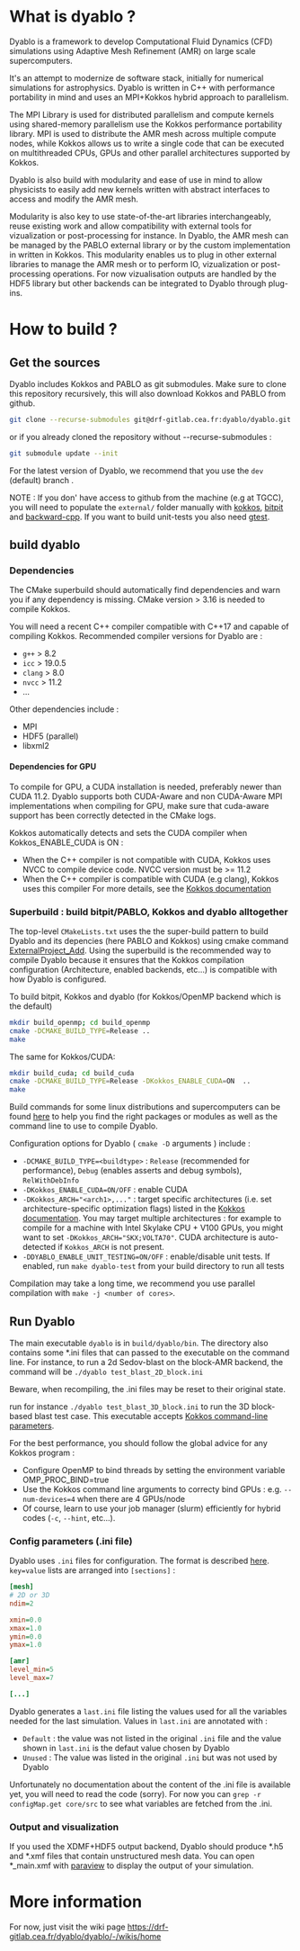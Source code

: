 # What is dyablo ?

Dyablo is a framework to develop Computational Fluid Dynamics (CFD) simulations using Adaptive Mesh Refinement (AMR) on large scale supercomputers. 

It's an attempt to modernize de software stack, initially for numerical simulations for astrophysics. Dyablo is written in C++ with performance portability in mind and uses an MPI+Kokkos hybrid approach to parallelism. 

The MPI Library is used for distributed parallelism and compute kernels using shared-memory parallelism use the Kokkos performance portability library. MPI is used to distribute the AMR mesh across multiple compute nodes, while Kokkos allows us to write a single code that can be executed on multithreaded CPUs, GPUs and other parallel architectures supported by Kokkos. 

Dyablo is also build with modularity and ease of use in mind to allow physicists to easily add new kernels written with abstract interfaces to access and modify the AMR mesh. 

Modularity is also key to use state-of-the-art libraries interchangeably, reuse existing work and allow compatibility with external tools for vizualization or post-processing for instance. In Dyablo, the AMR mesh can be managed by the PABLO external library or by the custom implementation in written in Kokkos. This modularity enables us to plug in other external libraries to manage the AMR mesh or to perform IO, vizualization or post-processing operations. For now vizualisation outputs are handled by the HDF5 library but other backends can be integrated to Dyablo through plug-ins.

# How to build ?

## Get the sources

Dyablo includes Kokkos and PABLO as git submodules. Make sure to clone this repository recursively, this will also download Kokkos and PABLO from github.

```bash
git clone --recurse-submodules git@drf-gitlab.cea.fr:dyablo/dyablo.git
```

or if you already cloned the repository without --recurse-submodules :

```bash
git submodule update --init
```

For the latest version of Dyablo, we recommend that you use the `dev` (default) branch . 

NOTE : If you don' have access to github from the machine (e.g at TGCC), you will need to populate the `external/` folder manually with [kokkos](https://github.com/kokkos/kokkos), [bitpit](https://github.com/pkestene/bitpit.git) and [backward-cpp](https://github.com/bombela/backward-cpp.git). If you want to build unit-tests you also need [gtest](https://github.com/google/googletest).
 
## build dyablo

### Dependencies

The CMake superbuild should automatically find dependencies and warn you if any dependency is missing. CMake version > 3.16 is needed to compile Kokkos.

You will need a recent C++ compiler compatible with C++17 and capable of compiling Kokkos. Recommended compiler versions for Dyablo are :
* `g++` > 8.2
* `icc` > 19.0.5
* `clang` > 8.0
* `nvcc` > 11.2
* ...

Other dependencies include :
* MPI
* HDF5 (parallel)
* libxml2

#### Dependencies for GPU

To compile for GPU, a CUDA installation is needed, preferably newer than CUDA 11.2. Dyablo supports both CUDA-Aware and non CUDA-Aware MPI implementations when compiling for GPU, make sure that cuda-aware support has been correctly detected in the CMake logs.

Kokkos automatically detects and sets the CUDA compiler when Kokkos_ENABLE_CUDA is ON :
* When the C++ compiler is not compatible with CUDA, Kokkos uses NVCC to compile device code. NVCC version must be >= 11.2
* When the C++ compiler is compatible with CUDA (e.g clang), Kokkos uses this compiler
For more details, see the [Kokkos documentation](https://github.com/kokkos/kokkos/wiki/Compiling)

### Superbuild : build bitpit/PABLO, Kokkos and dyablo alltogether

The top-level `CMakeLists.txt` uses the the super-build pattern to build Dyablo and its depencies (here PABLO and Kokkos) using cmake command [ExternalProject_Add](https://cmake.org/cmake/help/latest/module/ExternalProject.html). Using the superbuild is the recommended way to compile Dyablo because it ensures that the Kokkos compilation configuration (Architecture, enabled backends, etc...) is compatible with how Dyablo is configured.

To build bitpit, Kokkos and dyablo (for Kokkos/OpenMP backend which is the default)

```bash
mkdir build_openmp; cd build_openmp
cmake -DCMAKE_BUILD_TYPE=Release ..
make
```

The same for Kokkos/CUDA:
```bash
mkdir build_cuda; cd build_cuda
cmake -DCMAKE_BUILD_TYPE=Release -DKokkos_ENABLE_CUDA=ON  ..
make
```

Build commands for some linux distributions and supercomputers can be found [here](https://drf-gitlab.cea.fr/dyablo/dyablo/-/wikis/Build%20and%20Run/Build%20commands%20on%20specific%20systems) to help you find the right packages or modules as well as the command line to use to compile Dyablo.

Configuration options for Dyablo ( `cmake -D` arguments ) include :
- `-DCMAKE_BUILD_TYPE=<buildtype>` : `Release` (recommended for performance), `Debug` (enables asserts and debug symbols), `RelWithDebInfo`
- `-DKokkos_ENABLE_CUDA=ON/OFF` : enable CUDA
- `-DKokkos_ARCH="<arch1>,..."` : target specific architectures (i.e. set architecture-specific optimization flags) listed in the [Kokkos documentation](https://github.com/kokkos/kokkos/wiki/Compiling#table-43-architecture-variables). You may target multiple architectures : for example to compile for a machine with Intel Skylake CPU + V100 GPUs, you might want to set `-DKokkos_ARCH="SKX;VOLTA70"`. CUDA architecture is auto-detected if `Kokkos_ARCH` is not present.
- `-DDYABLO_ENABLE_UNIT_TESTING=ON/OFF` : enable/disable unit tests. If enabled, run `make dyablo-test` from your build directory to run all tests

Compilation may take a long time, we recommend you use parallel compilation with `make -j <number of cores>`.

## Run Dyablo

The main executable `dyablo` is in `build/dyablo/bin`. The directory also contains some *.ini files that can passed to the executable on the command line. For instance, to run a 2d Sedov-blast on the block-AMR backend, the command will be `./dyablo test_blast_2D_block.ini`

Beware, when recompiling, the .ini files may be reset to their original state.

run for instance `./dyablo test_blast_3D_block.ini` to run the 3D block-based blast test case. This executable accepts [Kokkos command-line parameters](https://github.com/kokkos/kokkos/wiki/Initialization).

For the best performance, you should follow the global advice for any Kokkos program :
* Configure OpenMP to bind threads by setting the environment variable OMP_PROC_BIND=true
* Use the Kokkos command line arguments to correcty bind GPUs : e.g. `--num-devices=4` when there are 4 GPUs/node
* Of course, learn to use your job manager (slurm) efficiently for hybrid codes (`-c`, `--hint`, etc...).


### Config parameters (.ini file)

Dyablo uses `.ini` files for configuration. The format is described [here](https://en.wikipedia.org/wiki/INI_file). `key=value` lists are arranged into `[sections]` : 

```ini
[mesh]
# 2D or 3D
ndim=2 

xmin=0.0
xmax=1.0
ymin=0.0
ymax=1.0

[amr]
level_min=5
level_max=7

[...]
```

Dyablo generates a `last.ini` file listing the values used for all the variables needed for the last simulation. Values in `last.ini` are annotated with :
- `Default` : the value was not listed in the original `.ini` file and the value shown in `last.ini` is the defaut value chosen by Dyablo
- `Unused` : The value was listed in the original `.ini` but was not used by Dyablo

Unfortunately no documentation about the content of the .ini file is available yet, you will need to read the code (sorry). For now you can `grep -r configMap.get core/src` to see what variables are fetched from the .ini.

### Output and visualization

If you used the XDMF+HDF5 output backend, Dyablo should produce *.h5 and *.xmf files that contain unstructured mesh data. You can open *_main.xmf with [paraview](https://www.paraview.org/) to display the output of your simulation.


# More information

For now, just visit the wiki page https://drf-gitlab.cea.fr/dyablo/dyablo/-/wikis/home



<!---
** Documentation is not working yet **
## Build documentation

### Requirements

- [doxygen](https://www.doxygen.nl/)
- (optional, but recommended) [mkdocs](https://www.mkdocs.org/) for building a static webpage with documentation, written in markdown
   ```shell
   # we recommend using miniconda for installing python packages
   conda install -c conda-forge mkdocs
   ```
   there is an additionnal useful package, [markdown_katex](https://pypi.org/project/markdown-katex/) for integrating latex equation in markdown; currently there is no conda package, so you must install it with `pip`. 
- (optional, but recommended) [doxybook2](https://github.com/matusnovak/doxybook2) which provides some glue code to integrate doxygen into mkdocs, the resulting webpage is better than a regular doxygen documentation. We recommend installing [doxybook2](https://github.com/matusnovak/doxybook2) using a binary release package from [https://github.com/matusnovak/doxybook2/tags](https://github.com/matusnovak/doxybook2/tags). Make sure to have doxybook2 executable in your PATH environment variable.
  ```shell
  export PATH=${DOXYBOOK2_INSTALL_ROOT}/bin:$PATH
  ```

### [doxygen](https://www.doxygen.nl/)

```shell
# re-run cmake with additionnal options
cd build
ccmake -DDYABLO_BUILD_DOC=ON -DDYABLO_DOC=doxygen
make
make dyablo-doc
```

This will generate the html doxygen page in `doc/doxygen/html`

### [mkdocs](https://www.mkdocs.org/)

MkDocs is an alternative to sphinx, but relying on markdown instead of ResST. Here the markdown sources are partly generated by [doxybook2](https://github.com/matusnovak/doxybook2) which takes the XML output of doxygen and converts that into markdown sources, directly integrated into mkdocs sources.

```shell
# generate mkdocs sources
cd build
ccmake -DDYABLO_BUILD_DOC=ON -DDYABLO_DOC=mkdocs
make
make dyablo-doc
```

This will generate the markdown sources for the mkdocs static webpage.

```shell
# from the build directory
cd doc/mkdocs

# preview of the webpage
mkdocs serve
# open url localhost:8000

# if you want to build the html sources (before deployement)
mkdocs build

# this will create directory `site` that can directly be uploaded to
# a web server
```
-->

